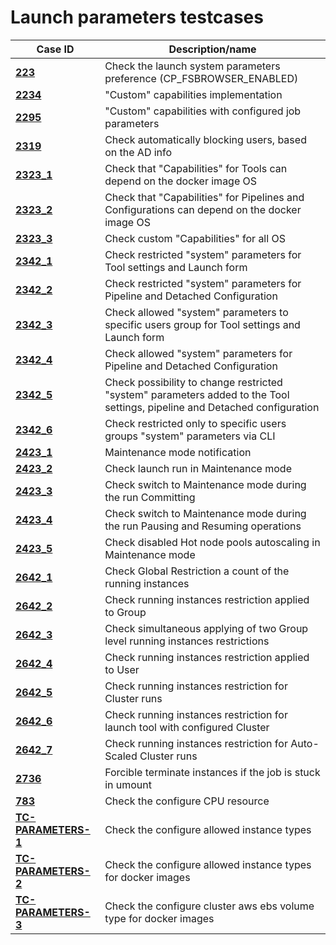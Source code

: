 # Launch parameters testcases

| Case ID                                   | Description/name |
|-------------------------------------------|---|
| [**223**](223.md)                         | Check the launch system parameters preference (CP_FSBROWSER_ENABLED) |
| [**2234**](2234.md)                       | "Custom" capabilities implementation |
| [**2295**](2295.md)                       | "Custom" capabilities with configured job parameters |
| [**2319**](2319.md)                       | Check automatically blocking users, based on the AD info |
| [**2323_1**](2323/2323_1.md)              | Check that "Capabilities" for Tools can depend on the docker image OS |
| [**2323_2**](2323/2323_2.md)              | Check that "Capabilities" for Pipelines and Configurations can depend on the docker image OS |
| [**2323_3**](2323/2323_3.md)              | Check custom "Capabilities" for all OS |
| [**2342_1**](2342/2342_1.md)              | Check restricted "system" parameters for Tool settings and Launch form |
| [**2342_2**](2342/2342_2.md)              | Check restricted "system" parameters for Pipeline and Detached Configuration |
| [**2342_3**](2342/2342_3.md)              | Check allowed "system" parameters to specific users group for Tool settings and Launch form |
| [**2342_4**](2342/2342_4.md)              | Check allowed "system" parameters for Pipeline and Detached Configuration |
| [**2342_5**](2342/2342_5.md)              | Check possibility to change restricted "system" parameters added to the Tool settings, pipeline and Detached configuration |
| [**2342_6**](2342/2342_6.md)              | Check restricted only to specific users groups "system" parameters via CLI |
| [**2423_1**](2423/2423_1.md)              | Maintenance mode notification |
| [**2423_2**](2423/2423_2.md)              | Check launch run in Maintenance mode |
| [**2423_3**](2423/2423_3.md)              | Check switch to Maintenance mode during the run Committing |
| [**2423_4**](2423/2423_4.md)              | Check switch to Maintenance mode during the run Pausing and Resuming operations |
| [**2423_5**](2423/2423_5.md)              | Check disabled Hot node pools autoscaling in Maintenance mode |
| [**2642_1**](2642/2642_1.md)              | Check Global Restriction a count of the running instances |
| [**2642_2**](2642/2642_2.md)              | Check running instances restriction applied to Group |
| [**2642_3**](2642/2642_3.md)              | Check simultaneous applying of two Group level running instances restrictions |
| [**2642_4**](2642/2642_4.md)              | Check running instances restriction applied to User |
| [**2642_5**](2642/2642_5.md)              | Check running instances restriction for Cluster runs |
| [**2642_6**](2642/2642_6.md)              | Check running instances restriction for launch tool with configured Cluster |
| [**2642_7**](2642/2642_7.md)              | Check running instances restriction for Auto-Scaled Cluster runs |
| [**2736**](2736.md)                       | Forcible terminate instances if the job is stuck in umount |
| [**783**](783.md)                         | Check the configure CPU resource |
| [**TC-PARAMETERS-1**](TC-PARAMETERS-1.md) | Check the configure allowed instance types |
| [**TC-PARAMETERS-2**](TC-PARAMETERS-2.md) | Check the configure allowed instance types for docker images |
| [**TC-PARAMETERS-3**](TC-PARAMETERS-3.md) | Check the configure cluster aws ebs volume type for docker images |
